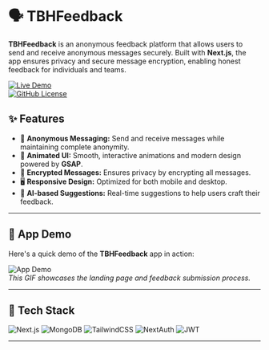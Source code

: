 # 🗣️ TBHFeedback

**TBHFeedback** is an anonymous feedback platform that allows users to send and receive anonymous messages securely. Built with **Next.js**, the app ensures privacy and secure message encryption, enabling honest feedback for individuals and teams.

[![Live Demo](https://img.shields.io/badge/Live-Demo-brightgreen.svg)](https://tbh.techxavvy.in)  
[![GitHub License](https://img.shields.io/github/license/prabhatOn/tbhfeedback.svg)](https://github.com/prabhatOn/tbhfeedback/blob/main/LICENSE)

## ✨ Features

- 🚀 **Anonymous Messaging:** Send and receive messages while maintaining complete anonymity.
- 🎨 **Animated UI:** Smooth, interactive animations and modern design powered by **GSAP**.
- 🔐 **Encrypted Messages:** Ensures privacy by encrypting all messages.
- 🖥️ **Responsive Design:** Optimized for both mobile and desktop.
- 💬 **AI-based Suggestions:** Real-time suggestions to help users craft their feedback.

---

## 🎥 App Demo

Here's a quick demo of the **TBHFeedback** app in action:

![App Demo](url_to_gif)  
*This GIF showcases the landing page and feedback submission process.*

---

## 🚀 Tech Stack

![Next.js](https://img.shields.io/badge/Next.js-000000?logo=next.js&logoColor=white) ![MongoDB](https://img.shields.io/badge/MongoDB-47A248?logo=mongodb&logoColor=white) ![TailwindCSS](https://img.shields.io/badge/TailwindCSS-38B2AC?logo=tailwindcss&logoColor=white) ![NextAuth](https://img.shields.io/badge/NextAuth.js-FFFFFF?logo=nextauth&logoColor=black) ![JWT](https://img.shields.io/badge/JWT-000000?logo=JSON%20web%20tokens&logoColor=white)

---
